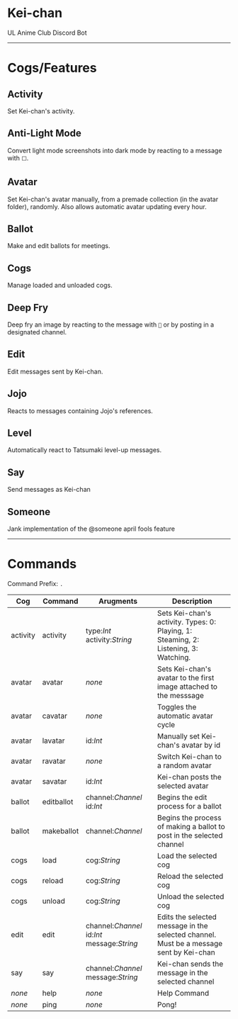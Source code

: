 # Kei-chan
UL Anime Club Discord Bot

---

# Cogs/Features

## Activity

Set Kei-chan's activity.

## Anti-Light Mode

Convert light mode screenshots into dark mode by reacting to a message with `⬜`.

## Avatar

Set Kei-chan's avatar manually, from a premade collection (in the avatar folder), randomly. Also allows automatic avatar updating every hour.

## Ballot

Make and edit ballots for meetings.

## Cogs

Manage loaded and unloaded cogs.

## Deep Fry

Deep fry an image by reacting to the message with `🍟` or by posting in a designated channel.

## Edit

Edit messages sent by Kei-chan.

## Jojo

Reacts to messages containing Jojo's references.

## Level 

Automatically react to Tatsumaki level-up messages.

## Say

Send messages as Kei-chan

## Someone

Jank implementation of the @someone april fools feature

---

# Commands

Command Prefix: `.`

| Cog | Command | Arugments | Description |
| --- | ------- | --------- | ----------- |
| activity | activity | type:*Int* activity:*String* | Sets Kei-chan's activity. Types: 0: Playing, 1: Steaming, 2: Listening, 3: Watching.|
| avatar | avatar | *none* | Sets Kei-chan's avatar to the first image attached to the messsage |
| avatar | cavatar | *none* | Toggles the automatic avatar cycle |
| avatar | lavatar | id:*Int* | Manually set Kei-chan's avatar by id |
| avatar | ravatar | *none* |  Switch Kei-chan to a random avatar |
| avatar | savatar | id:*Int* | Kei-chan posts the selected avatar |
| ballot | editballot | channel:*Channel* id:*Int* | Begins the edit process for a ballot |
| ballot | makeballot | channel:*Channel* | Begins the process of making a ballot to post in the selected channel |
| cogs | load | cog:*String* | Load the selected cog |
| cogs | reload | cog:*String* | Reload the selected cog |
| cogs | unload | cog:*String* | Unload the selected cog |
| edit | edit | channel:*Channel* id:*Int* message:*String* | Edits the selected message in the selected channel. Must be a message sent by Kei-chan |
| say | say | channel:*Channel* message:*String* | Kei-chan sends the message in the selected channel |
| *none* | help | *none* | Help Command |
| *none* | ping | *none* | Pong! |